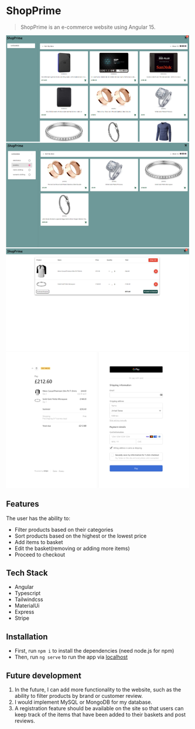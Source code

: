 # ShopPrime
> ShopPrime is an e-commerce website using Angular 15.

<div display="flex">
  <img src='./src/assets/images/shoprime1.png' width="500px"/>
  <img src='./src/assets/images/shoprime4.png' width="500px"/>
</div>

<div display="flex">
  <img src='./src/assets/images/shoprime2.png' width="500px"/>
  <img src='./src/assets/images/shoprime3.png' width="500px"/>
</div>


## Features
The user has the ability to:
- Filter products based on their categories
- Sort products based on the highest or the lowest price
- Add items to basket
- Edit the basket(removing or adding more items)
- Proceed to checkout

## Tech Stack
- Angular
- Typescript
- Tailwindcss
- MaterialUi
- Express
- Stripe

## Installation
- First, run `npm i` to install the dependencies (need node.js for npm)
- Then, run `ng serve` to run the app via <a href="http://localhost:4200">localhost<a/>

## Future development
1. In the future, I can add more functionality to the website, such as the ability to filter products by brand or customer review.
2. I would implement MySQL or MongoDB for my database.
3. A registration feature should be available on the site so that users can keep track of the items that have been added to their baskets and post reviews.

